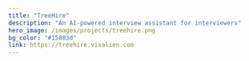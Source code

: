 ```yaml
---
title: "TreeHire"
description: "An AI-powered interview assistant for interviewers"
hero_image: /images/projects/treehire.png
bg_color: "#15803d"
link: https://treehire.vixalien.com
---
```

